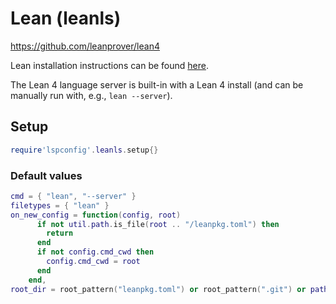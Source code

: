 # Lean (leanls)

https://github.com/leanprover/lean4

Lean installation instructions can be found
[here](https://leanprover-community.github.io/get_started.html#regular-install).

The Lean 4 language server is built-in with a Lean 4 install
(and can be manually run with, e.g., `lean --server`).
    

## Setup

```lua
require'lspconfig'.leanls.setup{}
```


### Default values

```lua
cmd = { "lean", "--server" }
filetypes = { "lean" }
on_new_config = function(config, root)
      if not util.path.is_file(root .. "/leanpkg.toml") then
        return
      end
      if not config.cmd_cwd then
        config.cmd_cwd = root
      end
    end,
root_dir = root_pattern("leanpkg.toml") or root_pattern(".git") or path.dirname
```




